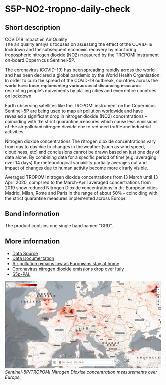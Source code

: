 # S5P-NO2-tropno-daily-check

## Short description

COVID19 Impact on Air Quality  
The air quality analysis focuses on assessing the effect of the COVID-19 lockdown and the subsequent economic recovery by monitoring tropospheric nitrogen dioxide (NO2) measured by the TROPOMI instrument on-board Copernicus Sentinel-5P.

The coronavirus (COVID-19) has been spreading rapidly across the world and has been declared a global pandemic by the World Health Organisation. In order to curb the spread of the COVID-19 outbreak, countries across the world have been implementing various social distancing measures restricting people’s movements by placing cities and even entire countries on lockdown.

Earth observing satellites like the TROPOMI instrument on the Copernicus Sentinel-5P are being used to map air pollution worldwide and have revealed a significant drop in nitrogen dioxide (NO2) concentrations – coinciding with the strict quarantine measures which cause less emissions of the air pollutant nitrogen dioxide due to reduced traffic and industrial activities.

Nitrogen dioxide concentrations
The nitrogen dioxide concentrations vary from day to day due to changes in the weather (such as wind speed, cloudiness, etc) and conclusions cannot be drawn based on just one day of data alone. By combining data for a specific period of time (e.g. averaging over 14 days) the meteorological variability partially averages out and impact of changes due to human activity become more clearly visible.

Averaged TROPOMI nitrogen dioxide concentrations from 13 March until 13 April 2020, compared to the March-April averaged concentrations from 2019 show reduced Nitrogen Dioxide concentrations in the European cities Madrid, Milan, Rome and Paris in the range of about 50% – coinciding with the strict quarantine measures implemented across Europe.

## Band information

The product contains one single band named "GRD".

## More information

- [Data Source](https://maps.s5p-pal.com/)
- [Data Documentation](https://maps.s5p-pal.com/)
- [Air pollution remains low as Europeans stay at home](http://www.esa.int/Applications/Observing_the_Earth/Copernicus/Sentinel-5P/Air_pollution_remains_low_as_Europeans_stay_at_home)
- [Coronavirus nitrogen dioxide emissions drop over Italy](https://www.esa.int/ESA_Multimedia/Videos/2020/03/Coronavirus_nitrogen_dioxide_emissions_drop_over_Italy)
- [S5p-PAL](https://maps.s5p-pal.com/)

![COVID19 Impact on Air Quality](Tropno2.PNG)<br>
*Sentinel-5P/TROPOMI Nitrogen Dioxide concentration measurements over Europe*
